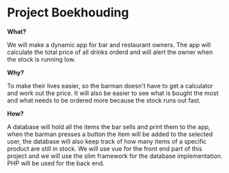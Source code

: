# Project Boekhouding

**What?**

We will make a dynamic app for bar and restaurant owners. The app will calculate the total price of all drinks orderd and will alert the owner when the stock is running low.

**Why?**

To make their lives easier, so the barman doesn't have to get a calculator and work out the price. It will also be easier to see what is bought the most and what needs to be ordered more because the stock runs out fast.

**How?**

A database will hold all the items the bar sells and print them to the app, when the barman presses a button the item will be added to the selected user, the database will also keep track of how many items of a specific product are still in stock. We will use vue for the front end part of this project and we will use the slim framework for the database implementation. PHP will be used for the back end.